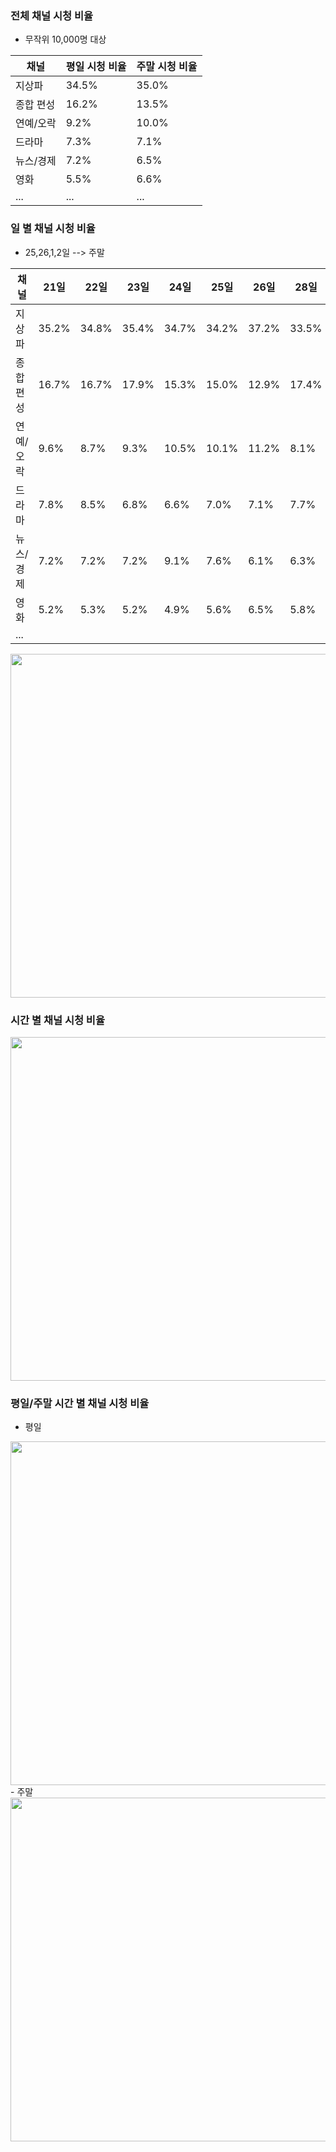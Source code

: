 
### 전체 채널 시청 비율
- 무작위 10,000명 대상

채널|평일 시청 비율|주말 시청 비율
---|---|---
지상파|34.5%|35.0%
종합 편성|16.2%|13.5%
연예/오락|9.2%|10.0%
드라마|7.3%|7.1%
뉴스/경제|7.2%|6.5%
영화|5.5%|6.6%
...|...|...


### 일 별 채널 시청 비율
- 25,26,1,2일 --> 주말

채널|21일|22일|23일|24일|25일|26일|28일|29일|30일|31일|1일|2일|3일|4일|
---|---|---|---|---|---|---|---|---|---|---|---|---|---|---|
지상파|35.2%|34.8%|35.4%|34.7%|34.2%|37.2%|33.5%|35.3%|34.7%|32.5%|32.3%|36.3%|33.8%|29.6%|
종합 편성|16.7%|16.7%|17.9%|15.3%|15.0%|12.9%|17.4%|16.2%|16.6%|16.4%|14.4%|11.6%|15.0%|14.6%|
연예/오락|9.6%|8.7%|9.3%|10.5%|10.1%|11.2%|8.1%|8.0%|8.4%|8.8%|9.5%|9.4%|9.9%|10.4%|
드라마|7.8%|8.5%|6.8%|6.6%|7.0%|7.1%|7.7%|7.7%|6.7%|6.6%|7.1%|7.2%|7.5%|8.0%|
뉴스/경제|7.2%|7.2%|7.2%|9.1%|7.6%|6.1%|6.3%|6.2%|8.0%|8.9%|6.4%|5.7%|6.4%|6.9%|
영화|5.2%|5.3%|5.2%|4.9%|5.6%|6.5%|5.8%|5.5%|5.2%|5.4%|6.6%|7.7%|5.7%|7.5%|
...|

<img src="https://github.com/SSinyu/Hierarchical-Attention-Network/blob/master/img/day_.png" width="550"/> 

### 시간 별 채널 시청 비율
<img src="https://github.com/SSinyu/Hierarchical-Attention-Network/blob/master/img/time_.png" width="550"/> 

### 평일/주말 시간 별 채널 시청 비율
- 평일
<img src="https://github.com/SSinyu/Hierarchical-Attention-Network/blob/master/img/time_workday.png" width="550"/> 
- 주말
<img src="https://github.com/SSinyu/Hierarchical-Attention-Network/blob/master/img/time_weekend.png" width="550"/> 




